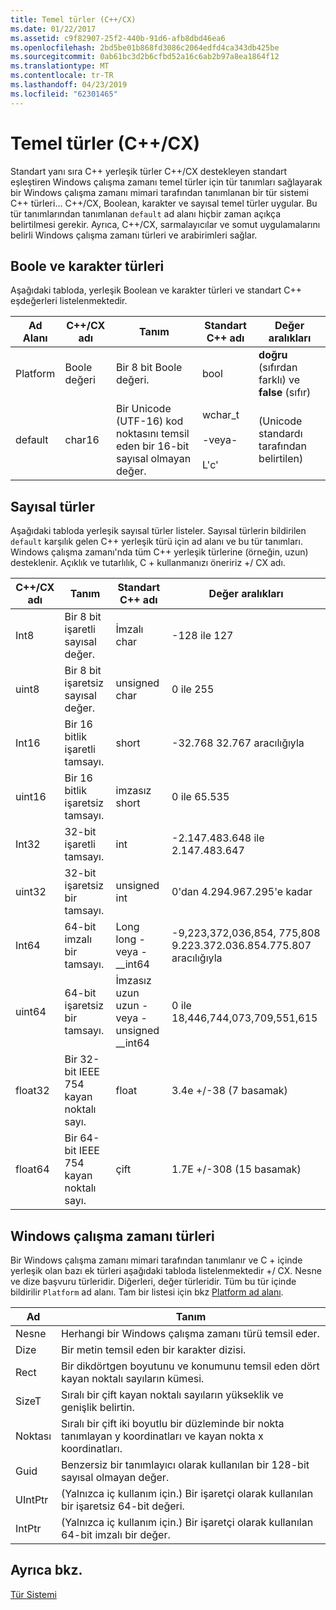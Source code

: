 ```yaml
---
title: Temel türler (C++/CX)
ms.date: 01/22/2017
ms.assetid: c9f82907-25f2-440b-91d6-afb8dbd46ea6
ms.openlocfilehash: 2bd5be01b868fd3086c2064edfd4ca343db425be
ms.sourcegitcommit: 0ab61bc3d2b6cfbd52a16c6ab2b97a8ea1864f12
ms.translationtype: MT
ms.contentlocale: tr-TR
ms.lasthandoff: 04/23/2019
ms.locfileid: "62301465"
---
```

# <a name="fundamental-types-ccx"></a>Temel türler (C++/CX)

Standart yanı sıra C++ yerleşik türler C++/CX destekleyen standart eşleştiren Windows çalışma zamanı temel türler için tür tanımları sağlayarak bir Windows çalışma zamanı mimari tarafından tanımlanan bir tür sistemi C++ türleri... C++/CX, Boolean, karakter ve sayısal temel türler uygular. Bu tür tanımlarından tanımlanan `default` ad alanı hiçbir zaman açıkça belirtilmesi gerekir. Ayrıca, C++/CX, sarmalayıcılar ve somut uygulamalarını belirli Windows çalışma zamanı türleri ve arabirimleri sağlar.

## <a name="boolean-and-character-types"></a>Boole ve karakter türleri

Aşağıdaki tabloda, yerleşik Boolean ve karakter türleri ve standart C++ eşdeğerleri listelenmektedir.

|Ad Alanı|C++/CX adı|Tanım|Standart C++ adı|Değer aralıkları|
|---------------|-----------------------------------------------------------------------|----------------|-------------------------|---------------------|
|Platform|Boole değeri|Bir 8 bit Boole değeri.|bool|**doğru** (sıfırdan farklı) ve **false** (sıfır)|
|default|char16|Bir Unicode (UTF-16) kod noktasını temsil eden bir 16-bit sayısal olmayan değer.|wchar_t<br /><br /> -veya-<br /><br /> L'c'|(Unicode standardı tarafından belirtilen)|

## <a name="numeric-types"></a>Sayısal türler

Aşağıdaki tabloda yerleşik sayısal türler listeler. Sayısal türlerin bildirilen `default` karşılık gelen C++ yerleşik türü için ad alanı ve bu tür tanımları. Windows çalışma zamanı'nda tüm C++ yerleşik türlerine (örneğin, uzun) desteklenir. Açıklık ve tutarlılık, C + kullanmanızı öneririz +/ CX adı.

|C++/CX adı|Tanım|Standart C++ adı|Değer aralıkları|
|-----------------------------------------------------------------------|----------------|-------------------------|---------------------|
|Int8|Bir 8 bit işaretli sayısal değer.|İmzalı char|-128 ile 127|
|uint8|Bir 8 bit işaretsiz sayısal değer.|unsigned char|0 ile 255|
|Int16|Bir 16 bitlik işaretli tamsayı.|short|-32.768 32.767 aracılığıyla|
|uint16|Bir 16 bitlik işaretsiz tamsayı.|imzasız short|0 ile 65.535|
|Int32|32-bit işaretli tamsayı.|int|-2.147.483.648 ile 2.147.483.647|
|uint32|32-bit işaretsiz bir tamsayı.|unsigned int|0'dan 4.294.967.295'e kadar|
|Int64|64-bit imzalı bir tamsayı.|Long long - veya - __int64|-9,223,372,036,854, 775,808 9.223.372.036.854.775.807 aracılığıyla|
|uint64|64-bit işaretsiz bir tamsayı.|İmzasız uzun uzun - veya - unsigned __int64|0 ile 18,446,744,073,709,551,615|
|float32|Bir 32-bit IEEE 754 kayan noktalı sayı.|float|3.4e +/-38 (7 basamak)|
|float64|Bir 64-bit IEEE 754 kayan noktalı sayı.|çift|1.7E +/-308 (15 basamak)|

## <a name="windows-runtime-types"></a>Windows çalışma zamanı türleri

Bir Windows çalışma zamanı mimari tarafından tanımlanır ve C + içinde yerleşik olan bazı ek türleri aşağıdaki tabloda listelenmektedir +/ CX. Nesne ve dize başvuru türleridir. Diğerleri, değer türleridir. Tüm bu tür içinde bildirilir `Platform` ad alanı. Tam bir listesi için bkz [Platform ad alanı](../cppcx/platform-namespace-c-cx.md).

|Ad|Tanım|
|----------|----------------|
|Nesne|Herhangi bir Windows çalışma zamanı türü temsil eder.|
|Dize|Bir metin temsil eden bir karakter dizisi.|
|Rect|Bir dikdörtgen boyutunu ve konumunu temsil eden dört kayan noktalı sayıların kümesi.|
|SizeT|Sıralı bir çift kayan noktalı sayıların yükseklik ve genişlik belirtin.|
|Noktası|Sıralı bir çift iki boyutlu bir düzleminde bir nokta tanımlayan y koordinatları ve kayan nokta x koordinatları.|
|Guid|Benzersiz bir tanımlayıcı olarak kullanılan bir 128-bit sayısal olmayan değer.|
|UIntPtr|(Yalnızca iç kullanım için.) Bir işaretçi olarak kullanılan bir işaretsiz 64-bit değeri.|
|IntPtr|(Yalnızca iç kullanım için.)  Bir işaretçi olarak kullanılan 64-bit imzalı bir değer.|

## <a name="see-also"></a>Ayrıca bkz.

[Tür Sistemi](../cppcx/type-system-c-cx.md)
